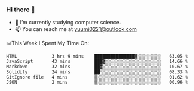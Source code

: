 ### Hi there 👋

- 📕 I’m currently studying computer science.
- 📫 You can reach me at yuumi0221@outlook.com


📊This Week I Spent My Time On:
<!--START_SECTION:waka-->

```text
HTML             3 hrs 9 mins    ███████████████▓░░░░░░░░░   63.05 %
JavaScript       43 mins         ███▓░░░░░░░░░░░░░░░░░░░░░   14.66 %
Markdown         32 mins         ██▓░░░░░░░░░░░░░░░░░░░░░░   10.67 %
Solidity         24 mins         ██░░░░░░░░░░░░░░░░░░░░░░░   08.33 %
GitIgnore file   4 mins          ▒░░░░░░░░░░░░░░░░░░░░░░░░   01.62 %
JSON             2 mins          ▒░░░░░░░░░░░░░░░░░░░░░░░░   00.96 %
```

<!--END_SECTION:waka-->

<!--
**Yuumi0221/Yuumi0221** is a ✨ _special_ ✨ repository because its `README.md` (this file) appears on your GitHub profile.

Here are some ideas to get you started:

- 🔭 I’m currently working on ...
- 🌱 I’m currently learning ...
- 👯 I’m looking to collaborate on ...
- 🤔 I’m looking for help with ...
- 💬 Ask me about ...
- 📫 How to reach me: ...
- 😄 Pronouns: ...
- ⚡ Fun fact: ...
-->
